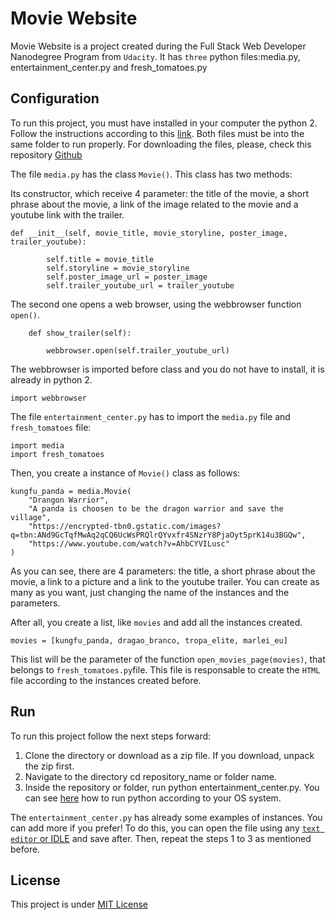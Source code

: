# Movie Website

Movie Website is a project created during the Full Stack Web Developer Nanodegree Program from `Udacity`.
It has `three` python files:media.py, entertainment_center.py and fresh_tomatoes.py

## Configuration

To run this project, you must have installed in your computer the python 2. Follow the instructions
according to this [link](https://www.python.org/downloads/).
Both files must be into the same folder to run properly.
For downloading the files, please, check this repository [Github](https://github.com/rbkrebs/webmovieudacity.git)


The file `media.py` has the class `Movie()`. This class has two methods:

Its constructor, which receive 4 parameter: the title of the movie, a short phrase about the movie, a link of the image
related to the movie and a youtube link with the trailer.
```
def __init__(self, movie_title, movie_storyline, poster_image, trailer_youtube):

        self.title = movie_title
        self.storyline = movie_storyline
        self.poster_image_url = poster_image
        self.trailer_youtube_url = trailer_youtube
```

The second one opens a web browser, using the webbrowser function `open()`. 
```
    def show_trailer(self):

        webbrowser.open(self.trailer_youtube_url)
```

The webbrowser is imported before class and you do not have to install, it is already in python 2. 
```
import webbrowser
```

The file `entertainment_center.py` has to import the `media.py` file and `fresh_tomatoes` file:
```
import media
import fresh_tomatoes
```

Then, you create a instance of `Movie()` class as follows:

```
kungfu_panda = media.Movie(
    "Drangon Warrior",
    "A panda is choosen to be the dragon warrior and save the village",
    "https://encrypted-tbn0.gstatic.com/images?q=tbn:ANd9GcTqfMwAq2qCQ6UcWsPRQlrQYvxfr4SNzrY8PjaOyt5prK14u3BGQw",
    "https://www.youtube.com/watch?v=AhbCYVILusc"
)
```
As you can see, there are 4 parameters: the title, a short phrase about the movie, a link to a picture and a link to the youtube trailer. You can create as many as you want, just changing the name of the instances and the parameters.

After all, you  create a list, like `movies` and add all the instances created.

```
movies = [kungfu_panda, dragao_branco, tropa_elite, marlei_eu]
```
This list will be the parameter of the function `open_movies_page(movies)`, that belongs to `fresh_tomatoes.py`file.
This file is responsable to create the `HTML` file according to the instances created before.

## Run

To run this project follow the next steps forward:

1. Clone the directory or download as a zip file. If you download, unpack the zip first.
2. Navigate to the directory cd repository_name or folder name.
3. Inside the repository or folder, run python entertainment_center.py. You can see [here](http://www.cs.bu.edu/courses/cs108/guides/runpython.html) how to run python according to your OS system.

The `entertainment_center.py` has already some examples of instances. You can add more if you prefer! To do this, you can open the file using any [`text editor` or IDLE](http://www.cs.bu.edu/courses/cs108/guides/runpython.html) and save after. Then, repeat the steps 1 to 3 as mentioned before.

## License

This project is under [MIT License](https://opensource.org/licenses/MIT)
